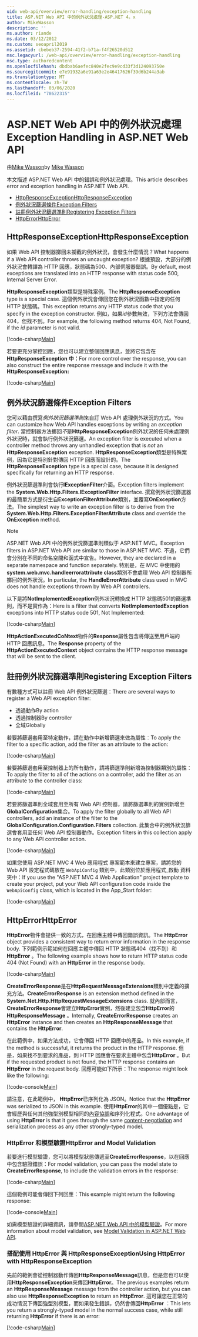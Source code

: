 ```yaml
---
uid: web-api/overview/error-handling/exception-handling
title: ASP.NET Web API 中的例外狀況處理-ASP.NET 4。x
author: MikeWasson
description: ''
ms.author: riande
ms.date: 03/12/2012
ms.custom: seoapril2019
ms.assetid: cbebeb37-2594-41f2-b71a-f4f26520d512
msc.legacyurl: /web-api/overview/error-handling/exception-handling
msc.type: authoredcontent
ms.openlocfilehash: dbdbab6aefec840e2fec9e9cd33f3d124093750e
ms.sourcegitcommit: e7e91932a6e91a63e2e46417626f39d6b244a3ab
ms.translationtype: MT
ms.contentlocale: zh-TW
ms.lasthandoff: 03/06/2020
ms.locfileid: "78622315"
---
```

# <a name="exception-handling-in-aspnet-web-api"></a><span data-ttu-id="a018a-102">ASP.NET Web API 中的例外狀況處理</span><span class="sxs-lookup"><span data-stu-id="a018a-102">Exception Handling in ASP.NET Web API</span></span>

<span data-ttu-id="a018a-103">由[Mike Wasson](https://github.com/MikeWasson)</span><span class="sxs-lookup"><span data-stu-id="a018a-103">by [Mike Wasson](https://github.com/MikeWasson)</span></span>

<span data-ttu-id="a018a-104">本文描述 ASP.NET Web API 中的錯誤和例外狀況處理。</span><span class="sxs-lookup"><span data-stu-id="a018a-104">This article describes error and exception handling in ASP.NET Web API.</span></span>

- [<span data-ttu-id="a018a-105">HttpResponseException</span><span class="sxs-lookup"><span data-stu-id="a018a-105">HttpResponseException</span></span>](#httpresponserexception)
- [<span data-ttu-id="a018a-106">例外狀況篩選條件</span><span class="sxs-lookup"><span data-stu-id="a018a-106">Exception Filters</span></span>](#exception_filters)
- [<span data-ttu-id="a018a-107">註冊例外狀況篩選準則</span><span class="sxs-lookup"><span data-stu-id="a018a-107">Registering Exception Filters</span></span>](#registering_exception_filters)
- [<span data-ttu-id="a018a-108">HttpError</span><span class="sxs-lookup"><span data-stu-id="a018a-108">HttpError</span></span>](#httperror)

<a id="httpresponserexception"></a>
## <a name="httpresponseexception"></a><span data-ttu-id="a018a-109">HttpResponseException</span><span class="sxs-lookup"><span data-stu-id="a018a-109">HttpResponseException</span></span>

<span data-ttu-id="a018a-110">如果 Web API 控制器擲回未攔截的例外狀況，會發生什麼情況？</span><span class="sxs-lookup"><span data-stu-id="a018a-110">What happens if a Web API controller throws an uncaught exception?</span></span> <span data-ttu-id="a018a-111">根據預設，大部分的例外狀況會轉譯為 HTTP 回應，狀態碼為500、內部伺服器錯誤。</span><span class="sxs-lookup"><span data-stu-id="a018a-111">By default, most exceptions are translated into an HTTP response with status code 500, Internal Server Error.</span></span>

<span data-ttu-id="a018a-112">**HttpResponseException**類型是特殊案例。</span><span class="sxs-lookup"><span data-stu-id="a018a-112">The **HttpResponseException** type is a special case.</span></span> <span data-ttu-id="a018a-113">這個例外狀況會傳回您在例外狀況函數中指定的任何 HTTP 狀態碼。</span><span class="sxs-lookup"><span data-stu-id="a018a-113">This exception returns any HTTP status code that you specify in the exception constructor.</span></span> <span data-ttu-id="a018a-114">例如，如果*id*參數無效，下列方法會傳回404，但找不到。</span><span class="sxs-lookup"><span data-stu-id="a018a-114">For example, the following method returns 404, Not Found, if the *id* parameter is not valid.</span></span>

[!code-csharp[Main](exception-handling/samples/sample1.cs)]

<span data-ttu-id="a018a-115">若要更充分掌控回應，您也可以建立整個回應訊息，並將它包含在**HttpResponseException 中：**</span><span class="sxs-lookup"><span data-stu-id="a018a-115">For more control over the response, you can also construct the entire response message and include it with the **HttpResponseException:**</span></span> 

[!code-csharp[Main](exception-handling/samples/sample2.cs)]

<a id="exception_filters"></a>
## <a name="exception-filters"></a><span data-ttu-id="a018a-116">例外狀況篩選條件</span><span class="sxs-lookup"><span data-stu-id="a018a-116">Exception Filters</span></span>

<span data-ttu-id="a018a-117">您可以藉由撰寫*例外狀況篩選準則*來自訂 Web API 處理例外狀況的方式。</span><span class="sxs-lookup"><span data-stu-id="a018a-117">You can customize how Web API handles exceptions by writing an *exception filter*.</span></span> <span data-ttu-id="a018a-118">當控制器方法擲回*不*是**HttpResponseException**例外狀況的任何未處理例外狀況時，就會執行例外狀況篩選。</span><span class="sxs-lookup"><span data-stu-id="a018a-118">An exception filter is executed when a controller method throws any unhandled exception that is *not* an **HttpResponseException** exception.</span></span> <span data-ttu-id="a018a-119">**HttpResponseException**類型是特殊案例，因為它是特別針對傳回 HTTP 回應而設計的。</span><span class="sxs-lookup"><span data-stu-id="a018a-119">The **HttpResponseException** type is a special case, because it is designed specifically for returning an HTTP response.</span></span>

<span data-ttu-id="a018a-120">例外狀況篩選準則會執行**IExceptionFilter**介面。</span><span class="sxs-lookup"><span data-stu-id="a018a-120">Exception filters implement the **System.Web.Http.Filters.IExceptionFilter** interface.</span></span> <span data-ttu-id="a018a-121">撰寫例外狀況篩選器的最簡單方式是衍生自**ExceptionFilterAttribute**類別，並覆寫**OnException**方法。</span><span class="sxs-lookup"><span data-stu-id="a018a-121">The simplest way to write an exception filter is to derive from the **System.Web.Http.Filters.ExceptionFilterAttribute** class and override the **OnException** method.</span></span>

> [!NOTE]
> <span data-ttu-id="a018a-122">ASP.NET Web API 中的例外狀況篩選準則類似于 ASP.NET MVC。</span><span class="sxs-lookup"><span data-stu-id="a018a-122">Exception filters in ASP.NET Web API are similar to those in ASP.NET MVC.</span></span> <span data-ttu-id="a018a-123">不過，它們會分別在不同的命名空間和函式中宣告。</span><span class="sxs-lookup"><span data-stu-id="a018a-123">However, they are declared in a separate namespace and function separately.</span></span> <span data-ttu-id="a018a-124">特別是，在 MVC 中使用的**system.web.mvc.handleerrorattribute class**類別不會處理 Web API 控制器所擲回的例外狀況。</span><span class="sxs-lookup"><span data-stu-id="a018a-124">In particular, the **HandleErrorAttribute** class used in MVC does not handle exceptions thrown by Web API controllers.</span></span>

<span data-ttu-id="a018a-125">以下是將**NotImplementedException**例外狀況轉換成 HTTP 狀態碼501的篩選準則，而不是實作為：</span><span class="sxs-lookup"><span data-stu-id="a018a-125">Here is a filter that converts **NotImplementedException** exceptions into HTTP status code 501, Not Implemented:</span></span>

[!code-csharp[Main](exception-handling/samples/sample3.cs)]

<span data-ttu-id="a018a-126">**HttpActionExecutedCoNtext**物件的**Response**屬性包含將傳送至用戶端的 HTTP 回應訊息。</span><span class="sxs-lookup"><span data-stu-id="a018a-126">The **Response** property of the **HttpActionExecutedContext** object contains the HTTP response message that will be sent to the client.</span></span>

<a id="registering_exception_filters"></a>
## <a name="registering-exception-filters"></a><span data-ttu-id="a018a-127">註冊例外狀況篩選準則</span><span class="sxs-lookup"><span data-stu-id="a018a-127">Registering Exception Filters</span></span>

<span data-ttu-id="a018a-128">有數種方式可以註冊 Web API 例外狀況篩選︰</span><span class="sxs-lookup"><span data-stu-id="a018a-128">There are several ways to register a Web API exception filter:</span></span>

- <span data-ttu-id="a018a-129">透過動作</span><span class="sxs-lookup"><span data-stu-id="a018a-129">By action</span></span>
- <span data-ttu-id="a018a-130">透過控制器</span><span class="sxs-lookup"><span data-stu-id="a018a-130">By controller</span></span>
- <span data-ttu-id="a018a-131">全域</span><span class="sxs-lookup"><span data-stu-id="a018a-131">Globally</span></span>

<span data-ttu-id="a018a-132">若要將篩選套用至特定動作，請在動作中新增篩選來做為屬性︰</span><span class="sxs-lookup"><span data-stu-id="a018a-132">To apply the filter to a specific action, add the filter as an attribute to the action:</span></span>

[!code-csharp[Main](exception-handling/samples/sample4.cs)]

<span data-ttu-id="a018a-133">若要將篩選套用至控制器上的所有動作，請將篩選準則新增為控制器類別的屬性：</span><span class="sxs-lookup"><span data-stu-id="a018a-133">To apply the filter to all of the actions on a controller, add the filter as an attribute to the controller class:</span></span>

[!code-csharp[Main](exception-handling/samples/sample5.cs)]

<span data-ttu-id="a018a-134">若要將篩選準則全域套用至所有 Web API 控制器，請將篩選準則的實例新增至**GlobalConfiguration**集合。</span><span class="sxs-lookup"><span data-stu-id="a018a-134">To apply the filter globally to all Web API controllers, add an instance of the filter to the **GlobalConfiguration.Configuration.Filters** collection.</span></span> <span data-ttu-id="a018a-135">此集合中的例外狀況篩選會套用至任何 Web API 控制器動作。</span><span class="sxs-lookup"><span data-stu-id="a018a-135">Exception filters in this collection apply to any Web API controller action.</span></span>

[!code-csharp[Main](exception-handling/samples/sample6.cs)]

<span data-ttu-id="a018a-136">如果您使用 ASP.NET MVC 4 Web 應用程式 專案範本來建立專案，請將您的 Web API 設定程式碼放在 `WebApiConfig` 類別中，此類別位於應用程式\_啟動 資料夾中：</span><span class="sxs-lookup"><span data-stu-id="a018a-136">If you use the "ASP.NET MVC 4 Web Application" project template to create your project, put your Web API configuration code inside the `WebApiConfig` class, which is located in the App\_Start folder:</span></span>

[!code-csharp[Main](exception-handling/samples/sample7.cs?highlight=5)]

<a id="httperror"></a>
## <a name="httperror"></a><span data-ttu-id="a018a-137">HttpError</span><span class="sxs-lookup"><span data-stu-id="a018a-137">HttpError</span></span>

<span data-ttu-id="a018a-138">**HttpError**物件會提供一致的方式，在回應主體中傳回錯誤資訊。</span><span class="sxs-lookup"><span data-stu-id="a018a-138">The **HttpError** object provides a consistent way to return error information in the response body.</span></span> <span data-ttu-id="a018a-139">下列範例示範如何在回應主體中傳回 HTTP 狀態碼404（找不到）和**HttpError** 。</span><span class="sxs-lookup"><span data-stu-id="a018a-139">The following example shows how to return HTTP status code 404 (Not Found) with an **HttpError** in the response body.</span></span>

[!code-csharp[Main](exception-handling/samples/sample8.cs)]

<span data-ttu-id="a018a-140">**CreateErrorResponse**是在**HttpRequestMessageExtensions**類別中定義的擴充方法。</span><span class="sxs-lookup"><span data-stu-id="a018a-140">**CreateErrorResponse** is an extension method defined in the **System.Net.Http.HttpRequestMessageExtensions** class.</span></span> <span data-ttu-id="a018a-141">就內部而言， **CreateErrorResponse**會建立**HttpError**實例，然後建立包含**HttpError**的**HttpResponseMessage** 。</span><span class="sxs-lookup"><span data-stu-id="a018a-141">Internally, **CreateErrorResponse** creates an **HttpError** instance and then creates an **HttpResponseMessage** that contains the **HttpError**.</span></span>

<span data-ttu-id="a018a-142">在此範例中，如果方法成功，它會傳回 HTTP 回應中的產品。</span><span class="sxs-lookup"><span data-stu-id="a018a-142">In this example, if the method is successful, it returns the product in the HTTP response.</span></span> <span data-ttu-id="a018a-143">但是，如果找不到要求的產品，則 HTTP 回應會在要求主體中包含**HttpError** 。</span><span class="sxs-lookup"><span data-stu-id="a018a-143">But if the requested product is not found, the HTTP response contains an **HttpError** in the request body.</span></span> <span data-ttu-id="a018a-144">回應可能如下所示：</span><span class="sxs-lookup"><span data-stu-id="a018a-144">The response might look like the following:</span></span>

[!code-console[Main](exception-handling/samples/sample9.cmd)]

<span data-ttu-id="a018a-145">請注意，在此範例中， **HttpError**已序列化為 JSON。</span><span class="sxs-lookup"><span data-stu-id="a018a-145">Notice that the **HttpError** was serialized to JSON in this example.</span></span> <span data-ttu-id="a018a-146">使用**HttpError**的其中一個優點是，它會經歷與任何其他強型別模型相同的[內容協調](../formats-and-model-binding/content-negotiation.md)和序列化程式。</span><span class="sxs-lookup"><span data-stu-id="a018a-146">One advantage of using **HttpError** is that it goes through the same [content-negotiation](../formats-and-model-binding/content-negotiation.md) and serialization process as any other strongly-typed model.</span></span>

### <a name="httperror-and-model-validation"></a><span data-ttu-id="a018a-147">HttpError 和模型驗證</span><span class="sxs-lookup"><span data-stu-id="a018a-147">HttpError and Model Validation</span></span>

<span data-ttu-id="a018a-148">若要進行模型驗證，您可以將模型狀態傳遞至**CreateErrorResponse**，以在回應中包含驗證錯誤：</span><span class="sxs-lookup"><span data-stu-id="a018a-148">For model validation, you can pass the model state to **CreateErrorResponse**, to include the validation errors in the response:</span></span>

[!code-csharp[Main](exception-handling/samples/sample10.cs)]

<span data-ttu-id="a018a-149">這個範例可能會傳回下列回應：</span><span class="sxs-lookup"><span data-stu-id="a018a-149">This example might return the following response:</span></span>

[!code-console[Main](exception-handling/samples/sample11.cmd)]

<span data-ttu-id="a018a-150">如需模型驗證的詳細資訊，請參閱[ASP.NET Web API 中的模型驗證](../formats-and-model-binding/model-validation-in-aspnet-web-api.md)。</span><span class="sxs-lookup"><span data-stu-id="a018a-150">For more information about model validation, see [Model Validation in ASP.NET Web API](../formats-and-model-binding/model-validation-in-aspnet-web-api.md).</span></span>

### <a name="using-httperror-with-httpresponseexception"></a><span data-ttu-id="a018a-151">搭配使用 HttpError 與 HttpResponseException</span><span class="sxs-lookup"><span data-stu-id="a018a-151">Using HttpError with HttpResponseException</span></span>

<span data-ttu-id="a018a-152">先前的範例會從控制器動作傳回**HttpResponseMessage**訊息，但是您也可以使用**HttpResponseException**來傳回**HttpError**。</span><span class="sxs-lookup"><span data-stu-id="a018a-152">The previous examples return an **HttpResponseMessage** message from the controller action, but you can also use **HttpResponseException** to return an **HttpError**.</span></span> <span data-ttu-id="a018a-153">這可讓您在正常的成功情況下傳回強型別模型，而如果發生錯誤，仍然會傳回**HttpError** ：</span><span class="sxs-lookup"><span data-stu-id="a018a-153">This lets you return a strongly-typed model in the normal success case, while still returning **HttpError** if there is an error:</span></span>

[!code-csharp[Main](exception-handling/samples/sample12.cs)]
